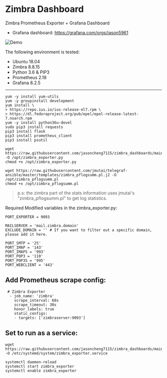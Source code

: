 # Zimbra Dashboard

Zimbra Prometheus Exporter + Grafana Dashboard

* Grafana dashboard:
  https://grafana.com/orgs/jason5961


![Demo](https://github.com/jasoncheng7115/zimbra_dashboards/blob/main/dashboard_english.png?raw=true)


The following environment is tested:
* Ubuntu 18.04
* Zimbra 8.8.15 
* Python 3.6 & PIP3
* Prometheus 2.18
* Grafana 8.2.5


---



  

```
yum -y install yum-utils
yum -y groupinstall development
yum install \
> https://repo.ius.io/ius-release-el7.rpm \
> https://dl.fedoraproject.org/pub/epel/epel-release-latest-7.noarch.rpm
yum -y install python36u-devel
sudo pip3 install requests
pip3 install flask
pip3 install prometheus_client
pip3 install psutil

wget https://raw.githubusercontent.com/jasoncheng7115/zimbra_dashboards/main/zimbra_exporter.py -O /opt/zimbra_exporter.py
chmod +x /opt/zimbra_exporter.py

wget https://raw.githubusercontent.com/jmutai/telegraf-ansible/master/templates/zimbra_pflogsumm.pl.j2 -O /opt/zimbra_pflogsumm.pl
chmod +x /opt/zimbra_pflogsumm.pl
```

>  p.s: the zimbra part of the stats information uses jmutai's "zimbra_pflogsumm.pl" to get log statistics.

  
    
Required Modified variables in the zimbra_exporter.py:

```
PORT_EXPORTER = 9093

MAILSERVER = 'mail.zimbra.domain'
EXCLUDE_DOMAIN = '' # If you want to filter out a specific domain, please add it here.

PORT_SMTP = '25'
PORT_IMAP = '143'
PORT_IMAPS = '993'
PORT_POP3 = '110'
PORT_POP3S = '995'
PORT_WEBCLIENT = '443'
```
  
  
## Add Prometheus scrape config:
```
 # Zimbra Exporter
  - job_name: 'zimbra'
    scrape_interval: 60s
    scrape_timeout: 30s
    honor_labels: true
    static_configs:
    - targets: ['zimbraserver:9093']
```


## Set to run as a service:

```
wget https://raw.githubusercontent.com/jasoncheng7115/zimbra_dashboards/main/zimbra_exporter.service -O /etc/systemd/system/zimbra_exporter.service

systemctl daemon-reload
systemctl start zimbra_exporter
systemctl enable zimbra_exporter
```

